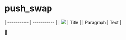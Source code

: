 # push_swap


| ----------- | ----------- |
| ![](https://media.giphy.com/media/zjgKAY2Wp6Wn3wSz4q/giphy.gif) | Title       |
| Paragraph   | Text        |

:butterfly:
